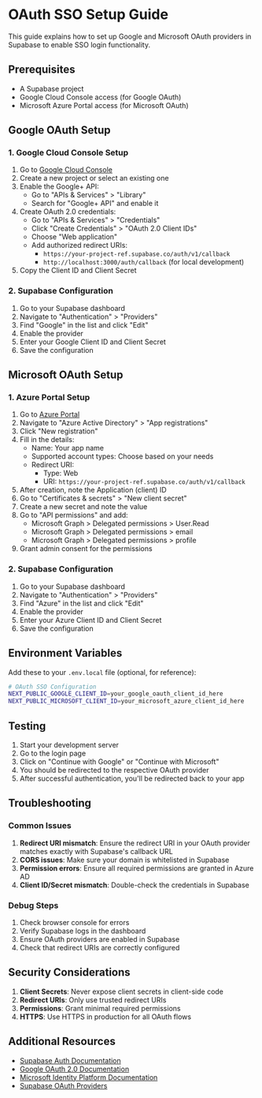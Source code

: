 # OAuth SSO Setup Guide

This guide explains how to set up Google and Microsoft OAuth providers in Supabase to enable SSO login functionality.

## Prerequisites

- A Supabase project
- Google Cloud Console access (for Google OAuth)
- Microsoft Azure Portal access (for Microsoft OAuth)

## Google OAuth Setup

### 1. Google Cloud Console Setup

1. Go to [Google Cloud Console](https://console.cloud.google.com/)
2. Create a new project or select an existing one
3. Enable the Google+ API:
   - Go to "APIs & Services" > "Library"
   - Search for "Google+ API" and enable it
4. Create OAuth 2.0 credentials:
   - Go to "APIs & Services" > "Credentials"
   - Click "Create Credentials" > "OAuth 2.0 Client IDs"
   - Choose "Web application"
   - Add authorized redirect URIs:
     - `https://your-project-ref.supabase.co/auth/v1/callback`
     - `http://localhost:3000/auth/callback` (for local development)
5. Copy the Client ID and Client Secret

### 2. Supabase Configuration

1. Go to your Supabase dashboard
2. Navigate to "Authentication" > "Providers"
3. Find "Google" in the list and click "Edit"
4. Enable the provider
5. Enter your Google Client ID and Client Secret
6. Save the configuration

## Microsoft OAuth Setup

### 1. Azure Portal Setup

1. Go to [Azure Portal](https://portal.azure.com/)
2. Navigate to "Azure Active Directory" > "App registrations"
3. Click "New registration"
4. Fill in the details:
   - Name: Your app name
   - Supported account types: Choose based on your needs
   - Redirect URI: 
     - Type: Web
     - URI: `https://your-project-ref.supabase.co/auth/v1/callback`
5. After creation, note the Application (client) ID
6. Go to "Certificates & secrets" > "New client secret"
7. Create a new secret and note the value
8. Go to "API permissions" and add:
   - Microsoft Graph > Delegated permissions > User.Read
   - Microsoft Graph > Delegated permissions > email
   - Microsoft Graph > Delegated permissions > profile
9. Grant admin consent for the permissions

### 2. Supabase Configuration

1. Go to your Supabase dashboard
2. Navigate to "Authentication" > "Providers"
3. Find "Azure" in the list and click "Edit"
4. Enable the provider
5. Enter your Azure Client ID and Client Secret
6. Save the configuration

## Environment Variables

Add these to your `.env.local` file (optional, for reference):

```bash
# OAuth SSO Configuration
NEXT_PUBLIC_GOOGLE_CLIENT_ID=your_google_oauth_client_id_here
NEXT_PUBLIC_MICROSOFT_CLIENT_ID=your_microsoft_azure_client_id_here
```

## Testing

1. Start your development server
2. Go to the login page
3. Click on "Continue with Google" or "Continue with Microsoft"
4. You should be redirected to the respective OAuth provider
5. After successful authentication, you'll be redirected back to your app

## Troubleshooting

### Common Issues

1. **Redirect URI mismatch**: Ensure the redirect URI in your OAuth provider matches exactly with Supabase's callback URL
2. **CORS issues**: Make sure your domain is whitelisted in Supabase
3. **Permission errors**: Ensure all required permissions are granted in Azure AD
4. **Client ID/Secret mismatch**: Double-check the credentials in Supabase

### Debug Steps

1. Check browser console for errors
2. Verify Supabase logs in the dashboard
3. Ensure OAuth providers are enabled in Supabase
4. Check that redirect URIs are correctly configured

## Security Considerations

1. **Client Secrets**: Never expose client secrets in client-side code
2. **Redirect URIs**: Only use trusted redirect URIs
3. **Permissions**: Grant minimal required permissions
4. **HTTPS**: Use HTTPS in production for all OAuth flows

## Additional Resources

- [Supabase Auth Documentation](https://supabase.com/docs/guides/auth)
- [Google OAuth 2.0 Documentation](https://developers.google.com/identity/protocols/oauth2)
- [Microsoft Identity Platform Documentation](https://docs.microsoft.com/en-us/azure/active-directory/develop/)
- [Supabase OAuth Providers](https://supabase.com/docs/guides/auth/social-login/auth-google)

